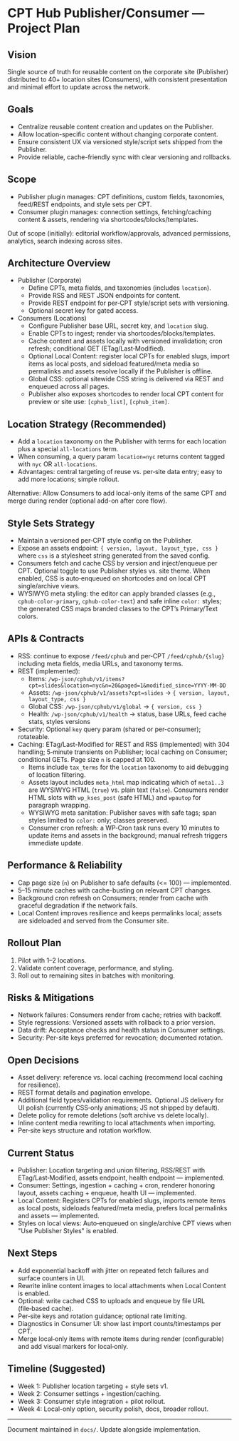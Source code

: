# CPT Hub Publisher/Consumer — Project Plan

## Vision
Single source of truth for reusable content on the corporate site (Publisher) distributed to 40+ location sites (Consumers), with consistent presentation and minimal effort to update across the network.

## Goals
- Centralize reusable content creation and updates on the Publisher.
- Allow location-specific content without changing corporate content.
- Ensure consistent UX via versioned style/script sets shipped from the Publisher.
- Provide reliable, cache-friendly sync with clear versioning and rollbacks.

## Scope
- Publisher plugin manages: CPT definitions, custom fields, taxonomies, feed/REST endpoints, and style sets per CPT.
- Consumer plugin manages: connection settings, fetching/caching content & assets, rendering via shortcodes/blocks/templates.

Out of scope (initially): editorial workflow/approvals, advanced permissions, analytics, search indexing across sites.

## Architecture Overview
- Publisher (Corporate)
  - Define CPTs, meta fields, and taxonomies (includes `location`).
  - Provide RSS and REST JSON endpoints for content.
  - Provide REST endpoint for per‑CPT style/script sets with versioning.
  - Optional secret key for gated access.
- Consumers (Locations)
  - Configure Publisher base URL, secret key, and `location` slug.
  - Enable CPTs to ingest; render via shortcodes/blocks/templates.
  - Cache content and assets locally with versioned invalidation; cron refresh; conditional GET (ETag/Last‑Modified).
  - Optional Local Content: register local CPTs for enabled slugs, import items as local posts, and sideload featured/meta media so permalinks and assets resolve locally if the Publisher is offline.
  - Global CSS: optional sitewide CSS string is delivered via REST and enqueued across all pages.
  - Publisher also exposes shortcodes to render local CPT content for preview or site use: `[cphub_list]`, `[cphub_item]`.

## Location Strategy (Recommended)
- Add a `location` taxonomy on the Publisher with terms for each location plus a special `all-locations` term.
- When consuming, a query param `location=nyc` returns content tagged with `nyc` OR `all-locations`.
- Advantages: central targeting of reuse vs. per‑site data entry; easy to add more locations; simple rollout.

Alternative: Allow Consumers to add local-only items of the same CPT and merge during render (optional add-on after core flow).

## Style Sets Strategy
- Maintain a versioned per‑CPT style config on the Publisher.
- Expose an assets endpoint: `{ version, layout, layout_type, css }` where `css` is a stylesheet string generated from the saved config.
- Consumers fetch and cache CSS by version and inject/enqueue per CPT. Optional toggle to use Publisher styles vs. site theme. When enabled, CSS is auto‑enqueued on shortcodes and on local CPT single/archive views.
- WYSIWYG meta styling: the editor can apply branded classes (e.g., `cphub-color-primary`, `cphub-color-text`) and safe inline `color:` styles; the generated CSS maps branded classes to the CPT’s Primary/Text colors.

## APIs & Contracts
- RSS: continue to expose `/feed/cphub` and per‑CPT `/feed/cphub/{slug}` including meta fields, media URLs, and taxonomy terms.
- REST (implemented):
  - Items: `/wp-json/cphub/v1/items?cpt=slides&location=nyc&n=20&paged=1&modified_since=YYYY-MM-DD`
  - Assets: `/wp-json/cphub/v1/assets?cpt=slides` → `{ version, layout, layout_type, css }`
  - Global CSS: `/wp-json/cphub/v1/global` → `{ version, css }`
  - Health: `/wp-json/cphub/v1/health` → status, base URLs, feed cache stats, styles versions
- Security: Optional `key` query param (shared or per-consumer); rotateable.
- Caching: ETag/Last-Modified for REST and RSS (implemented) with 304 handling; 5‑minute transients on Publisher; local caching on Consumer; conditional GETs. Page size `n` is capped at 100.
  - Items include `tax_terms` for the `location` taxonomy to aid debugging of location filtering.
  - Assets layout includes `meta_html` map indicating which of `meta1..3` are WYSIWYG HTML (`true`) vs. plain text (`false`). Consumers render HTML slots with `wp_kses_post` (safe HTML) and `wpautop` for paragraph wrapping.
  - WYSIWYG meta sanitation: Publisher saves with safe tags; span styles limited to `color:` only; classes preserved.
  - Consumer cron refresh: a WP‑Cron task runs every 10 minutes to update items and assets in the background; manual refresh triggers immediate update.

## Performance & Reliability
- Cap page size (`n`) on Publisher to safe defaults (<= 100) — implemented.
- 5–15 minute caches with cache-busting on relevant CPT changes.
- Background cron refresh on Consumers; render from cache with graceful degradation if the network fails.
- Local Content improves resilience and keeps permalinks local; assets are sideloaded and served from the Consumer site.

## Rollout Plan
1. Pilot with 1–2 locations.
2. Validate content coverage, performance, and styling.
3. Roll out to remaining sites in batches with monitoring.

## Risks & Mitigations
- Network failures: Consumers render from cache; retries with backoff.
- Style regressions: Versioned assets with rollback to a prior version.
- Data drift: Acceptance checks and health status in Consumer settings.
- Security: Per-site keys preferred for revocation; documented rotation.

## Open Decisions
- Asset delivery: reference vs. local caching (recommend local caching for resilience).
- REST format details and pagination envelope.
- Additional field types/validation requirements. Optional JS delivery for UI polish (currently CSS‑only animations; JS not shipped by default).
- Delete policy for remote deletions (soft archive vs delete locally).
- Inline content media rewriting to local attachments when importing.
- Per‑site keys structure and rotation workflow.

## Current Status
- Publisher: Location targeting and union filtering, RSS/REST with ETag/Last‑Modified, assets endpoint, health endpoint — implemented.
- Consumer: Settings, ingestion + caching + cron, renderer honoring layout, assets caching + enqueue, health UI — implemented.
- Local Content: Registers CPTs for enabled slugs, imports remote items as local posts, sideloads featured/meta media, prefers local permalinks and assets — implemented.
- Styles on local views: Auto‑enqueued on single/archive CPT views when "Use Publisher Styles" is enabled.

## Next Steps
- Add exponential backoff with jitter on repeated fetch failures and surface counters in UI.
- Rewrite inline content images to local attachments when Local Content is enabled.
- Optional: write cached CSS to uploads and enqueue by file URL (file‑based cache).
- Per‑site keys and rotation guidance; optional rate limiting.
- Diagnostics in Consumer UI: show last import counts/timestamps per CPT.
- Merge local‑only items with remote items during render (configurable) and add visual markers for local‑only.

## Timeline (Suggested)
- Week 1: Publisher location targeting + style sets v1.
- Week 2: Consumer settings + ingestion/caching.
- Week 3: Consumer style integration + pilot rollout.
- Week 4: Local-only option, security polish, docs, broader rollout.

---

Document maintained in `docs/`. Update alongside implementation.
